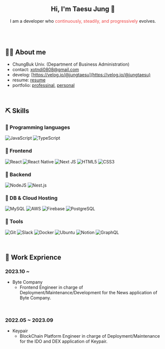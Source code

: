 ## <div align="center">Hi, I'm Taesu Jung 👋</div>

<div align="center">I am a developer who <span style='color: #EF4444'>continuously, steadily, and progressively</span> evolves.</div>

</br>
</br>

</br>

## 🙋‍♂️ About me

- ChungBuk Univ. (Department of Business Administration)
- contact: <a href="mailto:xotndi0808@gmail.com">xotndi0808@gmail.com</a>
- develog: [https://velog.io/@jungtaesu](https://velog.io/@jungtaesu)
- resume: [resume](https://www.notion.so/2a67426028284004ba7776c4ce6e4185)
- portfolio: [professinal](https://www.notion.so/portfolio-rn/15f9bd185f7480d8a5b0e7d4643f696f?v=15f9bd185f748169b956000ccee3db21), [personal](https://www.notion.so/a88792eb865146bfa17323a82b58047e?v=20bdebdc88224ca3be9a9b3d4ea9a328)

</br>

## ⛏ Skills

### 📌 Programming languages

![JavaScript](https://img.shields.io/badge/javascript-%23323330.svg?style=plastic&logo=javascript&logoColor=%23F7DF1E) ![TypeScript](https://img.shields.io/badge/typescript-%23007ACC.svg?style=plastic&logo=typescript&logoColor=white)
</br>

### 📌 Frontend

![React](https://img.shields.io/badge/react-%2320232a.svg?style=plastic&logo=react&logoColor=%2361DAFB) ![React Native](https://img.shields.io/badge/react_native-%2320232a.svg?style=plastic&logo=react&logoColor=%2361DAFB) ![Next JS](https://img.shields.io/badge/Next-black?style=plastic&logo=next.js&logoColor=white) ![HTML5](https://img.shields.io/badge/html5-%23E34F26.svg?style=plastic&logo=html5&logoColor=white) ![CSS3](https://img.shields.io/badge/css3-%231572B6.svg?style=plastic&logo=css3&logoColor=white)
</br>

### 📌 Backend

![NodeJS](https://img.shields.io/badge/node.js-6DA55F?style=plastic&logo=node.js&logoColor=white) ![Nest.js](https://img.shields.io/badge/Nest.JS-%E0234E.svg?style=plastic&logo=NestJS&logoColor=%#E0234E)
</br>

### 📌 DB & Cloud Hosting

![MySQL](https://img.shields.io/badge/mysql-%2300f.svg?style=plastic&logo=mysql&logoColor=white) ![AWS](https://img.shields.io/badge/AWS-%23FF9900.svg?style=plastic&logo=amazon-aws&logoColor=white) ![Firebase](https://img.shields.io/badge/firebase-%23039BE5.svg?style=plastic&logo=firebase) ![PostgreSQL](https://img.shields.io/badge/PostgreSQL-4169E1.svg?style=plastic&logo=PostgreSQL&logoColor=white)
</br>

### 📌 Tools

![Git](https://img.shields.io/badge/git-%23F05033.svg?style=plastic&logo=git&logoColor=white) ![Slack](https://img.shields.io/badge/Slack-4A154B?style=plastic&logo=slack&logoColor=white) ![Docker](https://img.shields.io/badge/Docker-2496ED?style=plastic&logo=Docker&logoColor=white) ![Ubuntu](https://img.shields.io/badge/Ubuntu-E95420?style=plastic&logo=ubuntu&logoColor=white) ![Notion](https://img.shields.io/badge/Notion-%23000000.svg?style=plastic&logo=notion&logoColor=white) ![GraphQL](https://img.shields.io/badge/GraphQL-E10098.svg?style=plastic&logo=GraphQL&logoColor=white)

</br>

## 📝 Work Exprience

### 2023.10 ~

- Byte Company
  - Frontend Engineer in charge of Deployment/Maintenance/Development for the News application of Byte Company.
 </br>

### 2022.05 ~ 2023.09

- Keypair
  - BlockChain Platform Engineer in charge of Deployment/Maintenance for the IDO and DEX application of Keypair.
</br>

